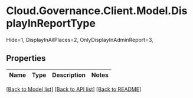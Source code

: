 # Cloud.Governance.Client.Model.DisplayInReportType
Hide=1, DisplayInAllPlaces=2, OnlyDisplayInAdminReport=3, </br>
## Properties

Name | Type | Description | Notes
------------ | ------------- | ------------- | -------------

[[Back to Model list]](../README.md#documentation-for-models) [[Back to API list]](../README.md#documentation-for-api-endpoints) [[Back to README]](../README.md)

